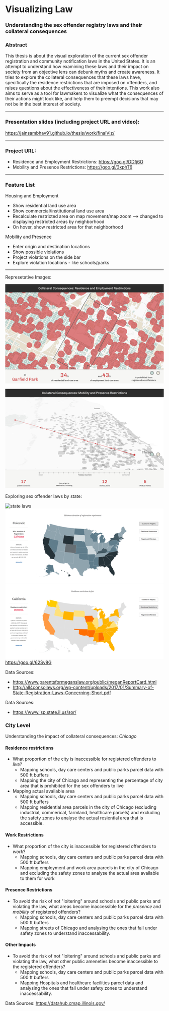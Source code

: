 # Visualizing Law
### Understanding the sex offender registry laws and their collateral consequences

### Abstract

This thesis is about the visual exploration of the current sex offender registration and community notification laws in the United States. It is an attempt to understand how examining these laws and their impact on society from an objective lens can debunk myths and create awareness. It tries to explore the collateral consequences that these laws have, specifically the residence restrictions that are imposed on offenders, and raises questions about the effectiveness of their intentions. This work also aims to serve as a tool for lawmakers to visualize what the consequences of their actions might look like, and help them to preempt decisions that may not be in the best interest of society.

---

### Presentation slides (including project URL and video):

https://jainsambhav91.github.io/thesis/work/finalViz/

---

### Project URL:

* Residence and Employment Restrictions: https://goo.gl/DDfj6O
* Mobility and Presence Restrictions: https://goo.gl/3xphT6

---


### Feature List

Housing and Employment
* Show residential land use area 
* Show commercial/institutional land use area 
* Recalculate restricted area on map movement/map zoom --> changed to displaying restricted areas by neighborhood
* On hover, show restricted area for that neighborhood

Mobility and Presence
* Enter origin and destination locations
* Show possible violations
* Project violations on the side bar
* Explore violation locations - like schools/parks

---

Represetative Images:


![Alt text](1.png?raw=true "Residence and Employment Restrictions")

![Alt text](2.png?raw=true "Mobility and Presence Restrictions")


Exploring sex offender laws by state:

![state laws](3.png? "state laws")
![state laws](4.png? "state laws")
![state laws](5.png? "state laws")
https://goo.gl/62Sv8G




<!--prototype:-->
<!--![Alt text](visualization/nationalLevelPrototype.jpg?raw=true "National Level Prototype")-->

Data Sources:
* https://www.parentsformeganslaw.org/public/meganReportCard.html
* http://all4consolaws.org/wp-content/uploads/2017/01/Summary-of-State-Registration-Laws-Concerning-Short.pdf

Data Sources:
* https://www.isp.state.il.us/sor/


### City Level
Understanding the impact of collateral consequences: _Chicago_

#### Residence restrictions
*	What proportion of the city is inaccessible for registered offenders to _live_?
    * Mapping schools, day care centers and public parks parcel data with 500 ft buffers
    * Mapping the city of Chicago and representing the percentage of city area that is prohibited for the sex offenders to live
* Mapping actual available area
  * Mapping schools, day care centers and public parks parcel data with 500 ft buffers
  * Mapping residential area parcels in the city of Chicago (excluding industrial, commerical, farmland, healthcare parcels)  and excluding the safety zones to analyse the actual resiential area that is accessible.

#### Work Restrictions
* What proportion of the city is inaccessible for registered offenders to _work_?
  * Mapping schools, day care centers and public parks parcel data with 500 ft buffers
  * Mapping employment and work area parcels in the city of Chicago and excluding the safety zones to analyse the actual area available to them for work
  
#### Presence Restrictions
* To avoid the risk of not "loitering" around schools and public parks and violating the law, what areas become inaccessible for the _presence_ and _mobility_ of registered offenders?
  * Mapping schools, day care centers and public parks parcel data with 500 ft buffers
  * Mapping streets of Chicago and analysing the ones that fall under safety zones to understand inaccessability. 

#### Other Impacts
* To avoid the risk of not "loitering" around schools and public parks and violating the law, what other public ameneties become inaccessible to the registered offenders? 
  * Mapping schools, day care centers and public parks parcel data with 500 ft buffers
  * Mapping Hospitals and healthcare facilities parcel data and analysing the ones that fall under safety zones to understand inaccessability.




Data Sources: https://datahub.cmap.illinois.gov/


